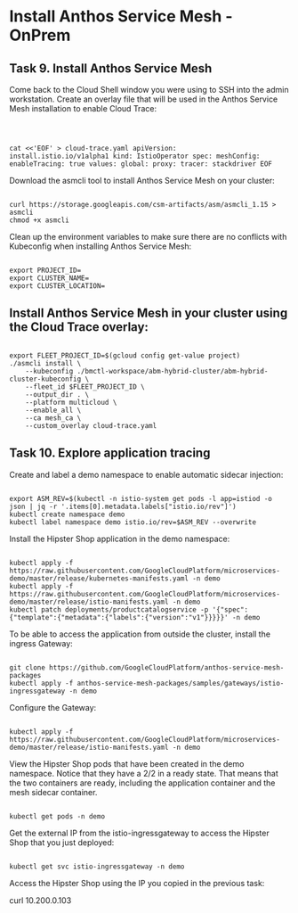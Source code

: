
# Install Anthos Service Mesh - OnPrem
## Task 9. Install Anthos Service Mesh
Come back to the Cloud Shell window you were using to SSH into the admin workstation. Create an overlay file that will be used in the Anthos Service Mesh installation to enable Cloud Trace:

<p><code>

cat <<'EOF' > cloud-trace.yaml
apiVersion: install.istio.io/v1alpha1
kind: IstioOperator
spec:
    meshConfig:
        enableTracing: true
    values:
            global:
                proxy:
                        tracer: stackdriver
EOF
</code></p>

Download the asmcli tool to install Anthos Service Mesh on your cluster:

<p><code>
curl https://storage.googleapis.com/csm-artifacts/asm/asmcli_1.15 > asmcli
chmod +x asmcli
</code></p>

Clean up the environment variables to make sure there are no conflicts with Kubeconfig when installing Anthos Service Mesh:

<p><code>
export PROJECT_ID=
export CLUSTER_NAME=
export CLUSTER_LOCATION=
</code></p>

## Install Anthos Service Mesh in your cluster using the Cloud Trace overlay:
<p><code>
export FLEET_PROJECT_ID=$(gcloud config get-value project)
./asmcli install \
    --kubeconfig ./bmctl-workspace/abm-hybrid-cluster/abm-hybrid-cluster-kubeconfig \
    --fleet_id $FLEET_PROJECT_ID \
    --output_dir . \
    --platform multicloud \
    --enable_all \
    --ca mesh_ca \
    --custom_overlay cloud-trace.yaml
</code></p>


## Task 10. Explore application tracing
Create and label a demo namespace to enable automatic sidecar injection:
<p><code>
export ASM_REV=$(kubectl -n istio-system get pods -l app=istiod -o json | jq -r '.items[0].metadata.labels["istio.io/rev"]')
kubectl create namespace demo
kubectl label namespace demo istio.io/rev=$ASM_REV --overwrite
</code></p>

Install the Hipster Shop application in the demo namespace:
<p><code>
kubectl apply -f https://raw.githubusercontent.com/GoogleCloudPlatform/microservices-demo/master/release/kubernetes-manifests.yaml -n demo
kubectl apply -f https://raw.githubusercontent.com/GoogleCloudPlatform/microservices-demo/master/release/istio-manifests.yaml -n demo
kubectl patch deployments/productcatalogservice -p '{"spec":{"template":{"metadata":{"labels":{"version":"v1"}}}}}' -n demo
</code></p>

To be able to access the application from outside the cluster, install the ingress Gateway:

<p><code>
git clone https://github.com/GoogleCloudPlatform/anthos-service-mesh-packages
kubectl apply -f anthos-service-mesh-packages/samples/gateways/istio-ingressgateway -n demo
</code></p>

Configure the Gateway:

<p><code>
kubectl apply -f https://raw.githubusercontent.com/GoogleCloudPlatform/microservices-demo/master/release/istio-manifests.yaml -n demo
</code></p>

View the Hipster Shop pods that have been created in the demo namespace. Notice that they have a 2/2 in a ready state. That means that the two containers are ready, including the application container and the mesh sidecar container.

<p><code>
kubectl get pods -n demo
</code></p>


Get the external IP from the istio-ingressgateway to access the Hipster Shop that you just deployed:
<p><code>
kubectl get svc istio-ingressgateway -n demo
</code></p>


Access the Hipster Shop using the IP you copied in the previous task:

curl 10.200.0.103
</code></p>

